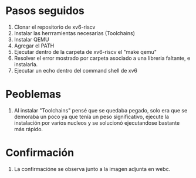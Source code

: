 # Pasos seguidos
1. Clonar el repositorio de xv6-riscv
2. Instalar las herrramientas necesarias (Toolchains)
3. Instalar QEMU
4. Agregar el PATH
5. Ejecutar dentro de la carpeta de xv6-riscv el "make qemu"
6. Resolver el error mostrado por carpeta asociado a una libreria faltante, e instalarla.
7. Ejecutar un echo dentro del command shell de xv6

# Peoblemas
1. Al instalar "Toolchains" pensé que se quedaba pegado, solo era que se demoraba un poco ya que tenía un peso significativo, ejecute la instalación por varios nucleos y se solucionó ejecutandose bastante más rápido.

# Confirmación
1. La confirmacióne se observa junto a la imagen adjunta en webc.
